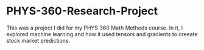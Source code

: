 # PHYS-360-Research-Project

This was a project I did for my PHYS 360 Math Methods course. In it, I explored machine learning and how it used tensors and gradients to creeate stock market predictions.

